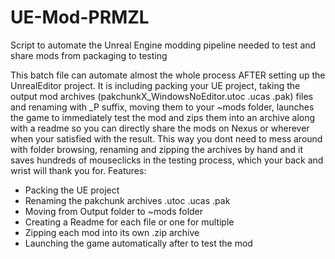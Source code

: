 # UE-Mod-PRMZL
Script to automate the Unreal Engine modding pipeline needed to test and share mods from packaging to testing

This batch file can automate almost the whole process AFTER setting up the UnrealEditor project. It is including packing your UE project, taking the output mod archives (pakchunkX_WindowsNoEditor.utoc .ucas .pak) files and renaming with _P suffix, moving them to your ~mods folder, launches the game to immediately test the mod and zips them into an archive along with a readme so you can directly share the mods on Nexus or wherever when your satisfied with the result.
This way you dont need to mess around with folder browsing, renaming and zipping the archives by hand and it saves hundreds of mouseclicks in the testing process, which your back and wrist will thank you for.
Features:

- Packing the UE project
- Renaming the pakchunk archives .utoc .ucas .pak
- Moving from Output folder to ~mods folder
- Creating a Readme for each file or one for multiple
- Zipping each mod into its own .zip archive
- Launching the game automatically after to test the mod 
